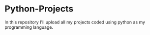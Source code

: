# Python-Projects
In this repository I'll upload all my projects coded using python as my programming language.
